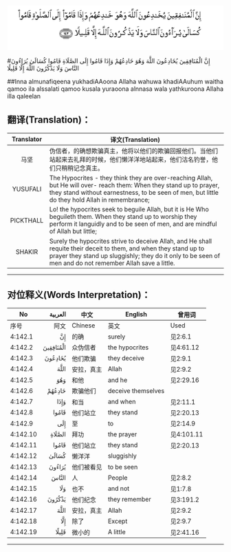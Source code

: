 ![004:142](images/004_142.gif)

#إِنَّ الْمُنَافِقِينَ يُخَادِعُونَ اللَّهَ وَهُوَ خَادِعُهُمْ وَإِذَا قَامُوا إِلَى الصَّلَاةِ قَامُوا كُسَالَىٰ يُرَاءُونَ النَّاسَ وَلَا يَذْكُرُونَ اللَّهَ إِلَّا قَلِيلًا  

##Inna almunafiqeena yukhadiAAoona Allaha wahuwa khadiAAuhum waitha qamoo ila alssalati qamoo kusala yuraoona alnnasa wala yathkuroona Allaha illa qaleelan 

## 翻译(Translation)：

| Translator | 译文(Translation)                                            |
| :--------: | ------------------------------------------------------------ |
|    马坚    | 伪信者，的确想欺骗真主，他将以他们的欺骗回报他们。当他们站起来去礼拜的时候，他们懒洋洋地站起来，他们沽名钓誉，他们只稍稍记念真主。 |
|  YUSUFALI  | The Hypocrites - they think they are over-reaching Allah, but He will over- reach them: When they stand up to prayer, they stand without earnestness, to be seen of men, but little do they hold Allah in remembrance; |
| PICKTHALL  | Lo! the hypocrites seek to beguile Allah, but it is He Who beguileth them. When they stand up to worship they perform it languidly and to be seen of men, and are mindful of Allah but little; |
|   SHAKIR   | Surely the hypocrites strive to deceive Allah, and He shall requite their deceit to them, and when they stand up to prayer they stand up sluggishly; they do it only to be seen of men and do not remember Allah save a little. |

---

## 对位释义(Words Interpretation)：

| No   | العربية | 中文    | English | 曾用词 |
| ---- | ------: | ------- | ------- | ------ |
| 序号 |    阿文 | Chinese | 英文    | Used   |
| 4:142.1  | إِنَّ        | 的确           | surely             | 见2:6.1    |
| 4:142.2  | الْمُنَافِقِينَ | 众伪信者       | the hypocrites     | 见4:61.12  |
| 4:142.3  | يُخَادِعُونَ   | 他们欺骗       | they deceive       | 见2:9.1    |
| 4:142.4  | اللَّهَ      | 安拉，真主     | Allah              | 见2:9.2 |
| 4:142.5  | وَهُوَ       | 和他           | and he             | 见2:29.16  |
| 4:142.6  | خَادِعُهُمْ    | 欺骗他们       | deceive themselves |            |
| 4:142.7  | وَإِذَا      | 和当       | and when           | 见2:11.1   |
| 4:142.8  | قَامُوا     | 他们站立       | they stand         | 见2:20.13  |
| 4:142.9  | إِلَى       | 至             | to                 | 见2:14.9   |
| 4:142.10 | الصَّلَاةِ    | 拜功           | the prayer         | 见4:101.11 |
| 4:142.11 | قَامُوا     | 他们站立       | they stand         | 见2:20.13  |
| 4:142.12 | كُسَالَىٰ     | 懒洋洋         | sluggishly         |            |
| 4:142.13 | يُرَاءُونَ    | 他们被看见     | to be seen         |            |
| 4:142.14 | النَّاسَ     | 人             | People             | 见2:8.2    |
| 4:142.15 | وَلَا       | 也不           | and not            | 见1:7.8    |
| 4:142.16 | يَذْكُرُونَ    | 他们纪念       | they remember      | 见3:191.2  |
| 4:142.17 | اللَّهَ      | 安拉，真主     | Allah              | 见2:9.2 |
| 4:142.18 | إِلَّا       | 除了           | Except             | 见2:9.7    |
| 4:142.19 | قَلِيلًا     | 微小的         | A little           | 见2:41.16  |

---
